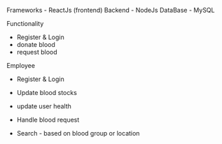 Frameworks - ReactJs (frontend)
Backend    - NodeJs
DataBase   - MySQL

 Functionality
- Register & Login
- donate blood 
- request blood 

Employee
- Register & Login
- Update blood stocks
- update user health
- Handle blood request

- Search - based on blood group or location
